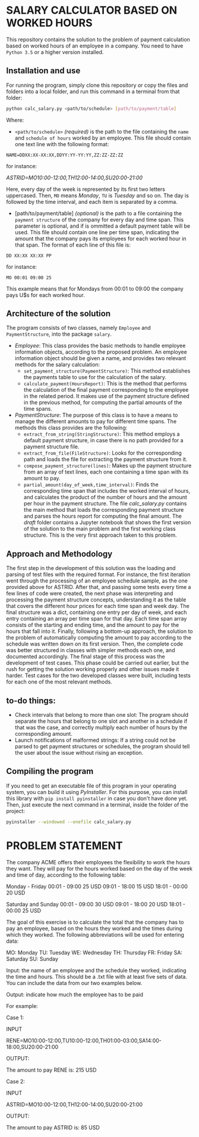 # SALARY CALCULATOR BASED ON WORKED HOURS

This repository contains the solution to the problem of payment calculation based on worked hours of an employee in a company. You need to have `Python 3.5` or a higher version installed.

## Installation and use
For running the program, simply clone this repository or copy the files and folders into a local folder, and run this command in a terminal from that folder:

```bash
python calc_salary.py <path/to/schedule> [path/to/payment/table]
```

Where:

* `<path/to/schedule>` *(required)* is the path to the file containing the `name` and `schedule of hours` worked by an employee. This file should contain one text line with the following format:
```
NAME=DDXX:XX-XX:XX,DDYY:YY-YY:YY,ZZ:ZZ-ZZ:ZZ
```
for instance:

*ASTRID=MO10:00-12:00,TH12:00-14:00,SU20:00-21:00*

Here, every day of the week is represented by its first two letters uppercased. Then, `MO` means *Monday*, `TU` is *Tuesday* and so on. The day is followed by the time interval, and each item is separated by a comma.
* \[path/to/payment/table\] *(optional)* is the path to a file containing the `payment structure` of the company for every day and time span. This parameter is optional, and if is ommitted a default payment table will be used. This file should contain one line per time span, indicating the amount that the company pays its employees for each worked hour in that span. The format of each line of this file is:
```
DD XX:XX XX:XX PP
```
for instance:
```
MO 00:01 09:00 25
```
This example means that for Mondays from 00:01 to 09:00 the company pays U$s for each worked hour.

## Architecture of the solution
The program consists of two classes, namely `Employee` and `PaymentStructure`, into the package `salary`.
* *Employee*: This class provides the basic methods to handle employee information objects, according to the proposed problem. An employee information object should be given a name, and provides two relevant methods for the salary calculation:
  + `set_payment_structure(PaymentStructure)`: This method establishes the payments table to use for the calculation of the salary.
  + `calculate_payment(HoursReport)`: This is the method that performs the calculation of the final payment corresponding to the employee in the related period. It makes use of the payment structure defined in the previous method, for computing the partial amounts of the time spans.
* *PaymentStructure*: The purpose of this class is to have a means to manage the different amounts to pay for different time spans. The methods this class provides are the following:
  + `extract_from_string(StringStructure)`: This method employs a default payment structure, in case there is no path provided for a payment structure file.
  + `extract_from_file(FileStructure)`: Looks for the corresponding path and loads the file for extracting the payment structure from it.
  + `compose_payment_structure(lines)`: Makes up the payment structure from an array of text lines, each one containing a time span with its amount to pay.
  + `partial_amount(day_of_week,time_interval)`: Finds the corresponding time span that includes the worked interval of hours, and calculates the product of the number of hours and the amount per hour in the payment structure.
The file *calc_salary.py* contains the main method that loads the corresponding payment structure and parses the hours report for computing the final amount.
The *draft* folder contains a Jupyter notebook that shows the first version of the solution to the main problem and the first working class structure. This is the very first approach taken to this problem.

## Approach and Methodology
The first step in the development of this solution was the loading and parsing of test files with the required format. For instance, the first iteration went through the processing of an employee schedule sample, as the one provided above for ASTRID. After that, and passing some tests every time a few lines of code were created, the next phase was interpreting and processing the payment structure concepts, understanding it as the table that covers the different hour prices for each time span and week day. The final structure was a dict, containing one entry per day of week, and each entry containing an array per time span for that day. Each time span array consists of the starting and ending time, and the amount to pay for the hours that fall into it.
Finally, following a bottom-up approach, the solution to the problem of automatically computing the amount to pay according to the schedule was written down on its first version. Then, the complete code was better structured in classes with simpler methods each one, and documented accordingly.
The final stage of this process was the development of test cases. This phase could be carried out earlier, but the rush for getting the solution working properly and other issues made it harder. Test cases for the two developed classes were built, including tests for each one of the most relevant methods.

## to-do things:
* Check intervals that belong to more than one slot: The program should separate the hours that belong to one slot and another in a schedule if that was the case, and correctly multiply each number of hours by the corresponding amount.
* Launch notifications of malformed strings: If a string could not be parsed to get payment structures or schedules, the program should tell the user about the issue without rising an exception.

## Compiling the program
If you need to get an executable file of this program in your operating system, you can build it using *PyInstaller*. For this purpose, you can install this library with `pip install pyinstaller` in case you don't have done yet. Then, just execute the next command in a terminal, inside the folder of the project:
```bash
pyinstaller --windowed --onefile calc_salary.py
```

# PROBLEM STATEMENT

The company ACME offers their employees the flexibility to work the hours they want. They will pay for the hours worked based on the day of the week and time of day, according to the following table:

Monday - Friday
00:01 - 09:00 25 USD
09:01 - 18:00 15 USD
18:01 - 00:00 20 USD

Saturday and Sunday
00:01 - 09:00 30 USD
09:01 - 18:00 20 USD
18:01 - 00:00 25 USD

The goal of this exercise is to calculate the total that the company has to pay an employee, based on the hours they worked and the times during which they worked. The following abbreviations will be used for entering data:

MO: Monday
TU: Tuesday
WE: Wednesday
TH: Thursday
FR: Friday
SA: Saturday
SU: Sunday

Input: the name of an employee and the schedule they worked, indicating the time and hours. This should be a .txt file with at least five sets of data. You can include the data from our two examples below.

Output: indicate how much the employee has to be paid

For example:

Case 1:

INPUT

RENE=MO10:00-12:00,TU10:00-12:00,TH01:00-03:00,SA14:00-18:00,SU20:00-21:00

OUTPUT:

The amount to pay RENE is: 215 USD

Case 2:

INPUT

ASTRID=MO10:00-12:00,TH12:00-14:00,SU20:00-21:00

OUTPUT:

The amount to pay ASTRID is: 85 USD
